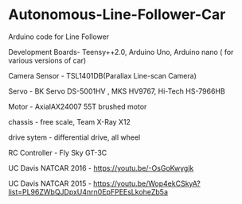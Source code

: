 # Autonomous-Line-Follower-Car
Arduino code for Line  Follower 

Development Boards- Teensy++2.0, Arduino Uno, Arduino nano ( for various versions of car)

Camera Sensor - TSL1401DB(Parallax Line-scan Camera)

Servo - BK Servo DS-5001HV , MKS HV9767, Hi-Tech HS-7966HB

Motor - AxialAX24007 55T brushed motor

chassis - free scale, Team X-Ray X12

drive sytem -  differential drive, all wheel

RC Controller - Fly Sky GT-3C

UC Davis NATCAR 2016 - https://youtu.be/-OsGoKwygjk

UC Davis NATCAR 2015 - https://youtu.be/Wop4ekCSkyA?list=PL96ZWbQJDpxU4nrn0EpFPEEsLkoheZb5a 
